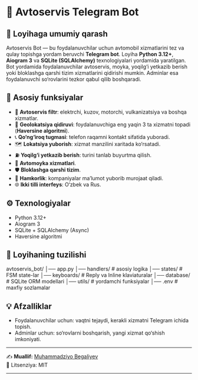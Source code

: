 # 🚗 Avtoservis Telegram Bot

## 📌 Loyihaga umumiy qarash
Avtoservis Bot — bu foydalanuvchilar uchun avtomobil xizmatlarini tez va qulay topishga yordam beruvchi **Telegram bot**. Loyiha **Python 3.12+**, **Aiogram 3** va **SQLite (SQLAlchemy)** texnologiyalari yordamida yaratilgan.  
Bot yordamida foydalanuvchilar avtoservis, moyka, yoqilg‘i yetkazib berish yoki bloklashga qarshi tizim xizmatlarini qidirishi mumkin. Adminlar esa foydalanuvchi so‘rovlarini tezkor qabul qilib boshqaradi.

## 🚀 Asosiy funksiyalar
- 🔧 **Avtoservis filtr**: elektrchi, kuzov, motorchi, vulkanizatsiya va boshqa xizmatlar.  
- 📍 **Geolokatsiya qidiruvi**: foydalanuvchiga eng yaqin 3 ta xizmatni topadi (**Haversine algoritmi**).  
- 📞 **Qo‘ng‘iroq tugmasi**: telefon raqamni kontakt sifatida yuboradi.  
- 🗺️ **Lokatsiya yuborish**: xizmat manzilini xaritada ko‘rsatadi.  
- ⛽️ **Yoqilg‘i yetkazib berish**: turini tanlab buyurtma qilish.  
- 🧽 **Avtomoyka xizmatlari**.  
- 🛡️ **Bloklashga qarshi tizim**.  
- 🤝 **Hamkorlik**: kompaniyalar ma’lumot yuborib murojaat qiladi.  
- 🌐 **Ikki tilli interfeys**: O‘zbek va Rus.  

## ⚙️ Texnologiyalar
- Python 3.12+  
- Aiogram 3  
- SQLite + SQLAlchemy (Async)  
- Haversine algoritmi  

## 📂 Loyihaning tuzilishi

avtoservis_bot/
│── app.py
│── handlers/ # asosiy logika
│── states/ # FSM state-lar
│── keyboards/ # Reply va Inline klaviaturalar
│── database/ # SQLite ORM modellari
│── utils/ # yordamchi funksiyalar
│── .env # maxfiy sozlamalar




## 💡 Afzalliklar
- Foydalanuvchilar uchun: vaqtni tejaydi, kerakli xizmatni Telegram ichida topish.  
- Adminlar uchun: so‘rovlarni boshqarish, yangi xizmat qo‘shish imkoniyati.  

---

✍️ **Muallif:** [Muhammadziyo Begaliyev](https://github.com/MuhammadziyoBegaliyev)  
📄 Litsenziya: MIT  

---

